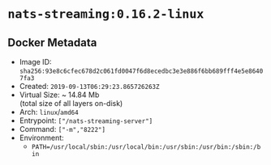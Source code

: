 # `nats-streaming:0.16.2-linux`

## Docker Metadata

- Image ID: `sha256:93e8c6cfec678d2c061fd0047f6d8ecedbc3e3e886f6bb689fff4e5e86407fa3`
- Created: `2019-09-13T06:29:23.865726263Z`
- Virtual Size: ~ 14.84 Mb  
  (total size of all layers on-disk)
- Arch: `linux`/`amd64`
- Entrypoint: `["/nats-streaming-server"]`
- Command: `["-m","8222"]`
- Environment:
  - `PATH=/usr/local/sbin:/usr/local/bin:/usr/sbin:/usr/bin:/sbin:/bin`
